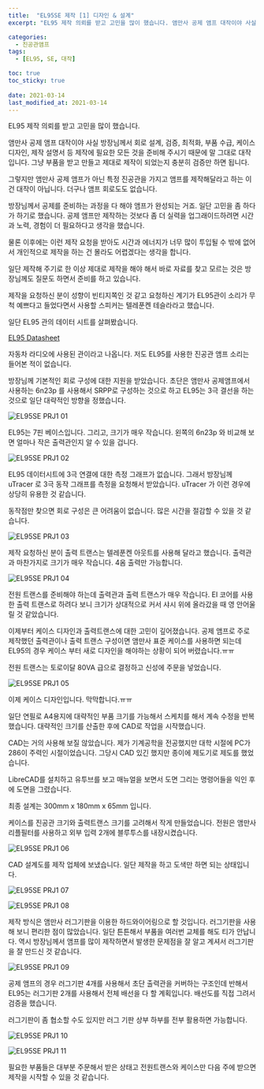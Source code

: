 ```yaml
---
title:  "EL95SE 제작 [1] 디자인 & 설계"
excerpt: "EL95 제작 의뢰를 받고 고민을 많이 했습니다. 앰만사 공제 앰프 대작이야 사실 방장님께서 회로 설계, 검증, 최적화, 부품 수급, 케이스 디자인, 제작 설명서 등 제작에 필요한 모든 것을 준비해 주시기 때문에 말 그대로 대작입니다."

categories:
  - 진공관앰프
tags:
  - [EL95, SE, 대작]

toc: true
toc_sticky: true
 
date: 2021-03-14
last_modified_at: 2021-03-14
---
```

EL95 제작 의뢰를 받고 고민을 많이 했습니다.

앰만사 공제 앰프 대작이야 사실 방장님께서 회로 설계, 검증, 최적화, 부품 수급, 케이스 디자인, 제작 설명서 등 제작에 필요한 모든 것을 준비해 주시기 때문에 말 그대로 대작입니다. 그냥 부품을 받고 만들고 제대로 제작이 되었는지 충분히 검증만 하면 됩니다.

그렇지만 앰만사 공제 앰프가 아닌 특정 진공관을 가지고 앰프를 제작해달라고 하는 이건 대작이 아닙니다. 더구나 앰프 회로도도 없습니다.

방장님께서 공제를 준비하는 과정을 다 해야 앰프가 완성되는 거죠. 일단 고민을 좀 하다가 하기로 했습니다. 공제 앰프만 제작하는 것보다 좀 더 실력을 업그래이드하려면 시간과 노력, 경험이 더 필요하다고 생각을 했습니다. 

물론 이후에는 이런 제작 요청을 받아도 시간과 에너지가 너무 많이 투입될 수 밖에 없어서 개인적으로 제작을 하는 건 몰라도 어렵겠다는 생각을 합니다.

일단 제작해 주기로 한 이상 제대로 제작을 해야 해서 바로 자료를 찾고 모르는 것은 방장님께도 질문도 하면서 준비를 하고 있습니다.

제작을 요청하신 분이 성향이 빈티지쪽인 것 같고 요청하신 계기가 EL95관이 소리가 무척 예쁘다고 들었다면서 사용할 스피커는 텔레푼켄 테슬라라고 했습니다. 

일단 EL95 관의 데이터 시트를 살펴봤습니다.

[EL95 Datasheet](/assets/downloads/EL95-Philips.pdf)

자동차 라디오에 사용된 관이라고 나옵니다. 저도 EL95를 사용한 진공관 앰프 소리는 들어본 적이 없습니다. 

방장님께 기본적인 회로 구성에 대한 지원을 받았습니다. 초단은 앰만사 공제앰프에서 사용하는 6n23p 를 사용해서 SRPP로 구성하는 것으로 하고 EL95는 3극 결선을 하는 것으로 일단 대략적인 방향을 정했습니다.    

![EL95SE PRJ1 01](/assets/images/EL95SE_PRJ1_01.jpg)

EL95는 7핀 베이스입니다. 그리고, 크기가 매우 작습니다. 왼쪽의  6n23p 와 비교해 보면 얼마나 작은 출력관인지 알 수 있을 겁니다.

![EL95SE PRJ1 02](/assets/images/EL95SE_PRJ1_02.jpg)

EL95 데이터시트에 3극 연결에 대한 측정 그래프가 없습니다. 그래서 방장님께 uTracer 로 3극 동작 그래프를 측정을 요청해서 받았습니다. uTracer 가 이런 경우에 상당히 유용한 것 같습니다.

동작점만 찾으면 회로 구성은 큰 어려움이 없습니다. 많은 시간을 절감할 수 있을 것 같습니다.

![EL95SE PRJ1 03](/assets/images/EL95SE_PRJ1_03.jpg)

제작 요청하신 분이 출력 트랜스는 텔레푼켄 아웃트를 사용해 달라고 했습니다. 출력관과 마찬가지로 크기가 매우 작습니다. 4옴 출력만 가능합니다. 

![EL95SE PRJ1 04](/assets/images/EL95SE_PRJ1_04.jpg)

전원 트랜스를 준비해야 하는데 출력관과 출력 트랜스가 매우 작습니다. EI 코어를 사용한 출력 트랜스로 하려다 보니 크기가 상대적으로 커서 샤시 위에 올라갔을 때 영 안어울릴 것 같았습니다.

이제부터 케이스 디자인과 출력트랜스에 대한 고민이 깊어졌습니다. 공제 앰프로 주로 제작했던 출력관이나 출력 트랜스 구성이면 앰만사 표준 케이스를 사용하면 되는데 EL95의 경우 케이스 부터 새로 디자인을 해야하는 상황이 되어 버렸습니다.ㅠㅠ

 전원 트랜스는 토로이달 80VA 급으로 결정하고 신성에 주문을 넣었습니다.

![EL95SE PRJ1 05](/assets/images/EL95SE_PRJ1_05.jpg)

이제 케이스 디자인입니다. 막막합니다.ㅠㅠ

일단 연필로 A4용지에 대략적인 부품 크기를 가능해서 스케치를 해서 계속 수정을 반복했습니다. 대략적인 크기를 산출한 후에 CAD로 작업을 시작했습니다.

CAD는 거의 사용해 보질 않았습니다. 제가 기계공학을 전공했지만 대학 시절에 PC가 286이 주력인 시절이었습니다. 그당시 CAD 있긴 했지만 종이에 제도기로 제도를 했었습니다.

LibreCAD를 설치하고 유투브를 보고 매뉴얼을 보면서 도면 그리는 명령어들을 익인 후에 도면을 그렸습니다.

최종 설계는 300mm x 180mm x 65mm 입니다.

케이스를 진공관 크기와 출력트랜스 크기를 고려해서 작게 만들었습니다. 전원은 앰만사 리플필터를 사용하고 외부 입력 2개에 블루투스를 내장시켰습니다. 

![EL95SE PRJ1 06](/assets/images/EL95SE_PRJ1_06.jpg)

CAD 설계도를 제작 업체에 보냈습니다. 일단 제작을 하고 도색만 하면 되는 상태입니다. 

![EL95SE PRJ1 07](/assets/images/EL95SE_PRJ1_07.jpg)

![EL95SE PRJ1 08](/assets/images/EL95SE_PRJ1_08.jpg)

제작 방식은 앰만사 러그기판을 이용한 하드와이어링으로 할 것입니다. 러그기판을 사용해 보니 편리한 점이 많았습니다. 일단 튼튼해서 부품을 여러번 교체를 해도 티가 안납니다. 역시 방장님께서 앰프를 많이 제작하면서 발생한 문제점을 잘 알고 계셔서  러그기판을 잘 만드신 것 같습니다.

![EL95SE PRJ1 09](/assets/images/EL95SE_PRJ1_09.jpg)

공제 앰프의 경우 러그기판 4개를 사용해서 초단 출력관을 커버하는 구조인데 반해서 EL95는 러그기판 2개를 사용해서 전체 배선을 다 할 계획입니다. 배선도를 직접 그려서 검증을 했습니다.

러그기판이 좀 협소할 수도 있지만 러그 기판 상부 하부를 전부 활용하면 가능합니다.

![EL95SE PRJ1 10](/assets/images/EL95SE_PRJ1_10.jpg)

![EL95SE PRJ1 11](/assets/images/EL95SE_PRJ1_11.jpg)

필요한 부품들은 대부분 주문해서 받은 상태고 전원트랜스와 케이스만 다음 주에 받으면 제작을 시작할 수 있을 것 같습니다.